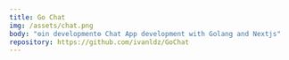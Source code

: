 ```yaml
---
title: Go Chat
img: /assets/chat.png
body: "⚙️in development⚙️ Chat App development with Golang and Nextjs"
repository: https://github.com/ivanldz/GoChat
---
```

